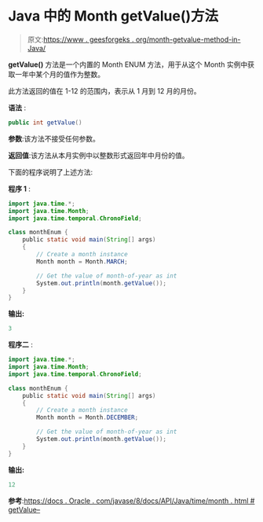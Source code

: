 # Java 中的 Month getValue()方法

> 原文:[https://www . geesforgeks . org/month-getvalue-method-in-Java/](https://www.geeksforgeeks.org/month-getvalue-method-in-java/)

**getValue()** 方法是一个内置的 Month ENUM 方法，用于从这个 Month 实例中获取一年中某个月的值作为整数。

此方法返回的值在 1-12 的范围内，表示从 1 月到 12 月的月份。

**语法** :

```java
public int getValue()

```

**参数**:该方法不接受任何参数。

**返回值**:该方法从本月实例中以整数形式返回年中月份的值。

下面的程序说明了上述方法:

**程序 1** :

```java
import java.time.*;
import java.time.Month;
import java.time.temporal.ChronoField;

class monthEnum {
    public static void main(String[] args)
    {
        // Create a month instance
        Month month = Month.MARCH;

        // Get the value of month-of-year as int
        System.out.println(month.getValue());
    }
}
```

**输出:**

```java
3

```

**程序二** :

```java
import java.time.*;
import java.time.Month;
import java.time.temporal.ChronoField;

class monthEnum {
    public static void main(String[] args)
    {
        // Create a month instance
        Month month = Month.DECEMBER;

        // Get the value of month-of-year as int
        System.out.println(month.getValue());
    }
}
```

**输出:**

```java
12

```

**参考**:[https://docs . Oracle . com/javase/8/docs/API/Java/time/month . html # getValue–](https://docs.oracle.com/javase/8/docs/api/java/time/Month.html#getValue--)